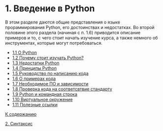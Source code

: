 # 1. Введение в Python

В этом разделе даются общие представления о языке прораммирования Python, его 
достоинствах и недостатках. Во второй половине этого раздела (начиная с п. 1.6) 
приводится описание примеров и то, с чего стоит начать изучение курса, а также 
немного об инструментах, которые могут потребоваться.

- [1.1 О Python](.\introduction.md#о-python)
- [1.2 Почему стоит изучать Python?](.\introduction.md#почему-стоит-изучать-python?)
- [1.3 Недостатки Python](.\introduction.md#недостатки-python)
- [1.4 Принципы Python](.\introduction.md#принциры-python)
- [1.5 Руководство по написанию кода](.\introduction.md#руководство-по-написанию-кода)
- [1.6 О примерах кода](.\introduction.md#о-примерах-кода)
- [1.7 Необходимое ПО и зависимости](.\introduction.md#необходимое-по-и-зависимости)
- [1.8 Проверка кода на соответcвтвие стандарту](.\introduction.md#проверка-кода-на-соответствие-стандарту)
- [1.9 Python и командная строка](.\introduction.md#python-и-командная-строка)
- [1.10 Виртуальное окружение](.\introduction.md#виртуальное-окружение)
- [1.11 Полезные ссылки](.\introduction.md#полезные-ссылки)

[К содержанию](..\..\README.md)

[2. Синтаксис](..\02_syntax\overview.md)
